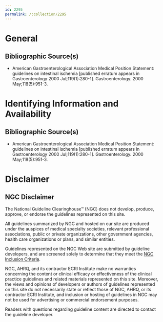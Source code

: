 ```yaml
---
id: 2295
permalink: /:collection/2295
---
```


# General

## Bibliographic Source(s)

- American Gastroenterological Association Medical Position Statement: guidelines on intestinal ischemia [published erratum appears in Gastroenterology 2000 Jul;119(1):280-1]. Gastroenterology. 2000 May;118(5):951-3.

# Identifying Information and Availability

## Bibliographic Source(s)

- American Gastroenterological Association Medical Position Statement: guidelines on intestinal ischemia [published erratum appears in Gastroenterology 2000 Jul;119(1):280-1]. Gastroenterology. 2000 May;118(5):951-3.

# Disclaimer

## NGC Disclaimer

The National Guideline Clearinghouse™ (NGC) does not develop, produce, approve, or endorse the guidelines represented on this site.

All guidelines summarized by NGC and hosted on our site are produced under the auspices of medical specialty societies, relevant professional associations, public or private organizations, other government agencies, health care organizations or plans, and similar entities.

Guidelines represented on the NGC Web site are submitted by guideline developers, and are screened solely to determine that they meet the [NGC Inclusion Criteria](/help-and-about/summaries/inclusion-criteria).

NGC, AHRQ, and its contractor ECRI Institute make no warranties concerning the content or clinical efficacy or effectiveness of the clinical practice guidelines and related materials represented on this site. Moreover, the views and opinions of developers or authors of guidelines represented on this site do not necessarily state or reflect those of NGC, AHRQ, or its contractor ECRI Institute, and inclusion or hosting of guidelines in NGC may not be used for advertising or commercial endorsement purposes.

Readers with questions regarding guideline content are directed to contact the guideline developer.

